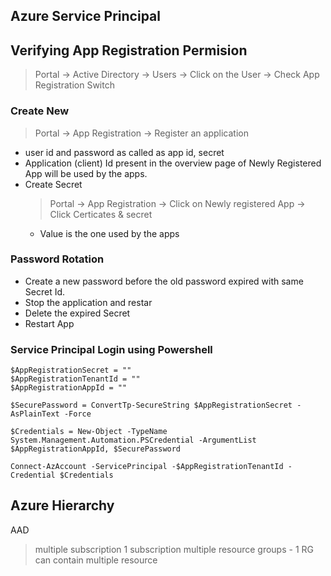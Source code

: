 ## Azure Service Principal

## Verifying App Registration Permision
> Portal -> Active Directory -> Users -> Click on the User -> Check App Registration Switch

### Create New 
> Portal -> App Registration -> Register an application
- user id and password as called as app id, secret
- Application (client) Id present in the overview page of Newly Registered App will be used by the apps.
- Create Secret
  > Portal -> App Registration  -> Click on Newly registered App -> Click Certicates & secret
  - Value is the one used by the apps
  
### Password Rotation
- Create a new password before the old password expired with same Secret Id.
- Stop the application and restar
- Delete the expired Secret
- Restart App

### Service Principal Login using Powershell

```pwsh
$AppRegistrationSecret = ""
$AppRegistrationTenantId = ""
$AppRegistrationAppId = ""

$SecurePassword = ConvertTp-SecureString $AppRegistrationSecret -AsPlainText -Force

$Credentials = New-Object -TypeName System.Management.Automation.PSCredential -ArgumentList $AppRegistrationAppId, $SecurePassword 

Connect-AzAccount -ServicePrincipal -$AppRegistrationTenantId -Credential $Credentials 
```

## Azure Hierarchy 
AAD 
 > multiple subscription
   > 1 subscription multiple resource groups
     - 1 RG can contain multiple resource
 > 
